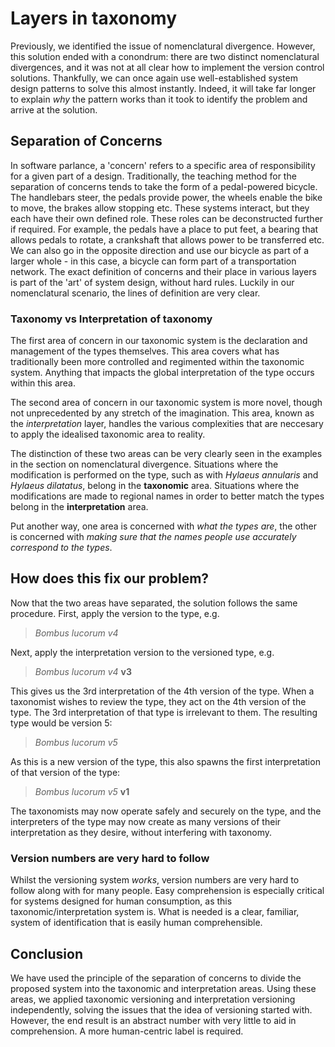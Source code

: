 # Layers in taxonomy
Previously, we identified the issue of nomenclatural divergence. However, this solution ended with a conondrum: there are two distinct nomenclatural divergences, and it was not at all clear how to implement the version control solutions. Thankfully, we can once again use well-established system design patterns to solve this almost instantly. Indeed, it will take far longer to explain *why* the pattern works than it took to identify the problem and arrive at the solution.

## Separation of Concerns
In software parlance, a 'concern' refers to a specific area of responsibility for a given part of a design. Traditionally, the teaching method for the separation of concerns tends to take the form of a pedal-powered bicycle. The handlebars steer, the pedals provide power, the wheels enable the bike to move, the brakes allow stopping etc. These systems interact, but they each have their own defined role. These roles can be deconstructed further if required. For example, the pedals have a place to put feet, a bearing that allows pedals to rotate, a crankshaft that allows power to be transferred etc. We can also go in the opposite direction and use our bicycle as part of a larger whole - in this case, a bicycle can form part of a transportation network. The exact definition of concerns and their place in various layers is part of the 'art' of system design, without hard rules. Luckily in our nomenclatural scenario, the lines of definition are very clear.

### Taxonomy vs Interpretation of taxonomy
The first area of concern in our taxonomic system is the declaration and management of the types themselves. This area covers what has traditionally been more controlled and regimented within the taxonomic system. Anything that impacts the global interpretation of the type occurs within this area.

The second area of concern in our taxonomic system is more novel, though not unprecedented by any stretch of the imagination. This area, known as the *interpretation* layer, handles the various complexities that are neccesary to apply the idealised taxonomic area to reality.

The distinction of these two areas can be very clearly seen in the examples in the section on nomenclatural divergence. Situations where the modification is performed on the type, such as with *Hylaeus annularis* and *Hylaeus dilatatus*, belong in the **taxonomic** area. Situations where the modifications are made to regional names in order to better match the types belong in the **interpretation** area.

Put another way, one area is concerned with *what the types are*, the other is concerned with *making sure that the names people use accurately correspond to the types*.

## How does this fix our problem?
Now that the two areas have separated, the solution follows the same procedure. First, apply the version to the type, e.g.

> *Bombus lucorum v4*

Next, apply the interpretation version to the versioned type, e.g.

> *Bombus lucorum v4* **v3**

This gives us the 3rd interpretation of the 4th version of the type. When a taxonomist wishes to review the type, they act on the 4th version of the type. The 3rd interpretation of that type is irrelevant to them. The resulting type would be version 5:

> *Bombus lucorum v5*

As this is a new version of the type, this also spawns the first interpretation of that version of the type:

> *Bombus lucorum v5* **v1**

The taxonomists may now operate safely and securely on the type, and the interpreters of the type may now create as many versions of their interpretation as they desire, without interfering with taxonomy.

### Version numbers are very hard to follow
Whilst the versioning system *works*, version numbers are very hard to follow along with for many people. Easy comprehension is especially critical for systems designed for human consumption, as this taxonomic/interpretation system is. What is needed is a clear, familiar, system of identification that is easily human comprehensible.

## Conclusion
We have used the principle of the separation of concerns to divide the proposed system into the taxonomic and interpretation areas. Using these areas, we applied taxonomic versioning and interpretation versioning independently, solving the issues that the idea of versioning started with. However, the end result is an abstract number with very little to aid in comprehension. A more human-centric label is required.